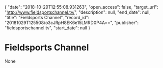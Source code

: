 {
  "date": "2018-10-29T12:55:08.931263", 
  "open_access": false, 
  "target_url": "http://www.fieldsportschannel.tv/", 
  "description": null, 
  "end_date": null, 
  "title": "Fieldsports Channel", 
  "record_id": "20181029T125508/o3cJRpH8EK6e15LMRD0P4A==", 
  "publisher": "fieldsportschannel.tv", 
  "start_date": null
}

# Fieldsports Channel

None